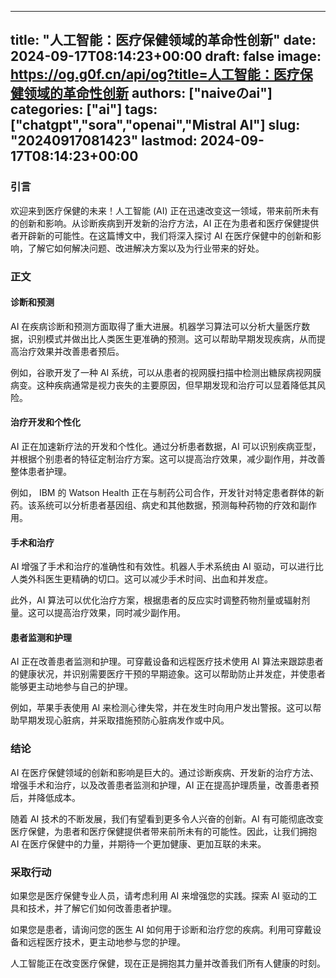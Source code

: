 
---
title: "人工智能：医疗保健领域的革命性创新"
date: 2024-09-17T08:14:23+00:00
draft: false
image: https://og.g0f.cn/api/og?title=人工智能：医疗保健领域的革命性创新
authors: ["naiveのai"]
categories: ["ai"]
tags: ["chatgpt","sora","openai","Mistral AI"]
slug: "20240917081423"
lastmod: 2024-09-17T08:14:23+00:00
---
### 引言

欢迎来到医疗保健的未来！人工智能 (AI) 正在迅速改变这一领域，带来前所未有的创新和影响。从诊断疾病到开发新的治疗方法，AI 正在为患者和医疗保健提供者开辟新的可能性。在这篇博文中，我们将深入探讨 AI 在医疗保健中的创新和影响，了解它如何解决问题、改进解决方案以及为行业带来的好处。

### 正文

#### 诊断和预测

AI 在疾病诊断和预测方面取得了重大进展。机器学习算法可以分析大量医疗数据，识别模式并做出比人类医生更准确的预测。这可以帮助早期发现疾病，从而提高治疗效果并改善患者预后。

例如，谷歌开发了一种 AI 系统，可以从患者的视网膜扫描中检测出糖尿病视网膜病变。这种疾病通常是视力丧失的主要原因，但早期发现和治疗可以显着降低其风险。

#### 治疗开发和个性化

AI 正在加速新疗法的开发和个性化。通过分析患者数据，AI 可以识别疾病亚型，并根据个别患者的特征定制治疗方案。这可以提高治疗效果，减少副作用，并改善整体患者护理。

例如， IBM 的 Watson Health 正在与制药公司合作，开发针对特定患者群体的新药。该系统可以分析患者基因组、病史和其他数据，预测每种药物的疗效和副作用。

#### 手术和治疗

AI 增强了手术和治疗的准确性和有效性。机器人手术系统由 AI 驱动，可以进行比人类外科医生更精确的切口。这可以减少手术时间、出血和并发症。

此外，AI 算法可以优化治疗方案，根据患者的反应实时调整药物剂量或辐射剂量。这可以提高治疗效果，同时减少副作用。

#### 患者监测和护理

AI 正在改善患者监测和护理。可穿戴设备和远程医疗技术使用 AI 算法来跟踪患者的健康状况，并识别需要医疗干预的早期迹象。这可以帮助防止并发症，并使患者能够更主动地参与自己的护理。

例如，苹果手表使用 AI 来检测心律失常，并在发生时向用户发出警报。这可以帮助早期发现心脏病，并采取措施预防心脏病发作或中风。

### 结论

AI 在医疗保健领域的创新和影响是巨大的。通过诊断疾病、开发新的治疗方法、增强手术和治疗，以及改善患者监测和护理，AI 正在提高护理质量，改善患者预后，并降低成本。

随着 AI 技术的不断发展，我们有望看到更多令人兴奋的创新。AI 有可能彻底改变医疗保健，为患者和医疗保健提供者带来前所未有的可能性。因此，让我们拥抱 AI 在医疗保健中的力量，并期待一个更加健康、更加互联的未来。

### 采取行动

如果您是医疗保健专业人员，请考虑利用 AI 来增强您的实践。探索 AI 驱动的工具和技术，并了解它们如何改善患者护理。

如果您是患者，请询问您的医生 AI 如何用于诊断和治疗您的疾病。利用可穿戴设备和远程医疗技术，更主动地参与您的护理。

人工智能正在改变医疗保健，现在正是拥抱其力量并改善我们所有人健康的时刻。